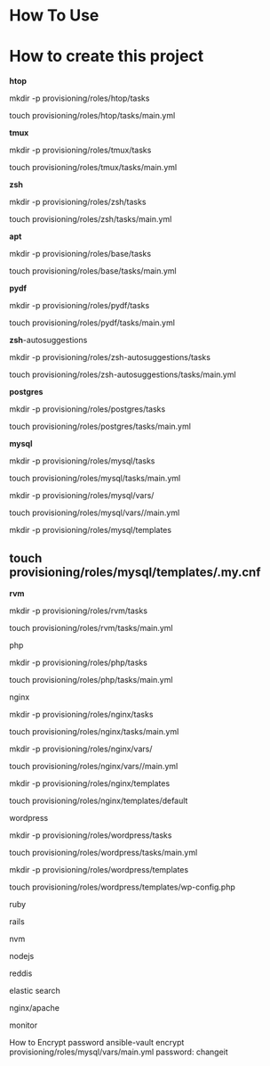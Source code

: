 # How To Use

# How to create this project

**htop**

mkdir -p  provisioning/roles/htop/tasks

touch  provisioning/roles/htop/tasks/main.yml



**tmux**

mkdir -p  provisioning/roles/tmux/tasks

touch  provisioning/roles/tmux/tasks/main.yml

**zsh**

mkdir -p  provisioning/roles/zsh/tasks

touch  provisioning/roles/zsh/tasks/main.yml

**apt**

mkdir -p  provisioning/roles/base/tasks

touch  provisioning/roles/base/tasks/main.yml

**pydf**

mkdir -p  provisioning/roles/pydf/tasks

touch  provisioning/roles/pydf/tasks/main.yml

**zsh**-autosuggestions

mkdir -p  provisioning/roles/zsh-autosuggestions/tasks

touch  provisioning/roles/zsh-autosuggestions/tasks/main.yml

**postgres**

mkdir -p  provisioning/roles/postgres/tasks

touch  provisioning/roles/postgres/tasks/main.yml

**mysql**

mkdir -p  provisioning/roles/mysql/tasks

touch  provisioning/roles/mysql/tasks/main.yml

mkdir -p  provisioning/roles/mysql/vars/

touch  provisioning/roles/mysql/vars//main.yml

mkdir -p  provisioning/roles/mysql/templates

touch provisioning/roles/mysql/templates/.my.cnf
---

**rvm**

mkdir -p  provisioning/roles/rvm/tasks

touch  provisioning/roles/rvm/tasks/main.yml


php

mkdir -p  provisioning/roles/php/tasks

touch  provisioning/roles/php/tasks/main.yml



nginx

mkdir -p  provisioning/roles/nginx/tasks

touch  provisioning/roles/nginx/tasks/main.yml

mkdir -p  provisioning/roles/nginx/vars/

touch  provisioning/roles/nginx/vars//main.yml

mkdir -p  provisioning/roles/nginx/templates

touch provisioning/roles/nginx/templates/default



wordpress

mkdir -p  provisioning/roles/wordpress/tasks

touch  provisioning/roles/wordpress/tasks/main.yml

mkdir -p  provisioning/roles/wordpress/templates

touch provisioning/roles/wordpress/templates/wp-config.php 



ruby

rails

nvm

nodejs



reddis

elastic search

nginx/apache

monitor



How to Encrypt password
ansible-vault encrypt provisioning/roles/mysql/vars/main.yml
password: changeit


